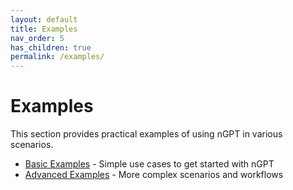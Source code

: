 ```yaml
---
layout: default
title: Examples
nav_order: 5
has_children: true
permalink: /examples/
---
```


# Examples

This section provides practical examples of using nGPT in various scenarios.

- [Basic Examples](examples/basic.md) - Simple use cases to get started with nGPT
- [Advanced Examples](examples/advanced.md) - More complex scenarios and workflows 